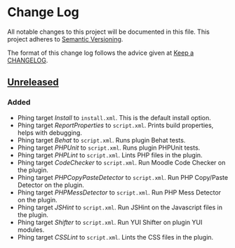 # Change Log
All notable changes to this project will be documented in this file.
This project adheres to [Semantic Versioning](http://semver.org/).

The format of this change log follows the advice given at [Keep a CHANGELOG](http://keepachangelog.com).

## [Unreleased]
### Added
- Phing target _Install_ to `install.xml`.  This is the default install option.
- Phing target _ReportProperties_ to `script.xml`.  Prints build properties, helps with debugging.
- Phing target _Behat_ to `script.xml`.  Runs plugin Behat tests.
- Phing target _PHPUnit_ to `script.xml`.  Runs plugin PHPUnit tests.
- Phing target _PHPLint_ to `script.xml`.  Lints PHP files in the plugin.
- Phing target _CodeChecker_ to `script.xml`.  Run Moodle Code Checker on the plugin.
- Phing target _PHPCopyPasteDetector_ to `script.xml`.  Run PHP Copy/Paste Detector on the plugin.
- Phing target _PHPMessDetector_ to `script.xml`.  Run PHP Mess Detector on the plugin.
- Phing target _JSHint_ to `script.xml`.  Run JSHint on the Javascript files in the plugin.
- Phing target _Shifter_ to `script.xml`.  Run YUI Shifter on plugin YUI modules.
- Phing target _CSSLint_ to `script.xml`.  Lints the CSS files in the plugin.

[Unreleased]: https://github.com/mrmark/moodle-travis-plugin/commits/master
